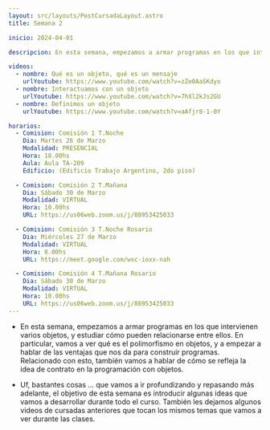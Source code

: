 ```yaml
---
layout: src/layouts/PostCursadaLayout.astro
title: Semana 2

inicio: 2024-04-01

descripcion: En esta semana, empezamos a armar programas en los que intervienen varios objetos, y estudiar cómo pueden relacionarse entre ellos. En particular, vamos a ver qué es el polimorfismo en objetos, y a empezar a hablar de las ventajas que nos da para construir programas. Relacionado con esto, también vamos a hablar de cómo se refleja la idea de contrato en la programación con objetos.

videos:
  - nombre: Qué es un objeto, qué es un mensaje
    urlYoutube: https://www.youtube.com/watch?v=zZe0AaSKdyo
  - nombre: Interactuamos con un objeto
    urlYoutube: https://www.youtube.com/watch?v=7hXl2kJs2GU
  - nombre: Definimos un objeto
    urlYoutube: https://www.youtube.com/watch?v=aAfjr8-1-0Y

horarios:
  - Comision: Comisión 1 T.Noche
    Dia: Martes 26 de Marzo
    Modalidad: PRESENCIAL
    Hora: 18.00hs
    Aula: Aula TA-209
    Edificio: (Edificio Trabajo Argentino, 2do piso)

  - Comision: Comisión 2 T.Mañana
    Dia: Sábado 30 de Marzo
    Modalidad: VIRTUAL
    Hora: 10.00hs
    URL: https://us06web.zoom.us/j/88953425033

  - Comision: Comisión 3 T.Noche Rosario
    Dia: Miércoles 27 de Marzo
    Modalidad: VIRTUAL
    Hora: 8.00hs
    URL: https://meet.google.com/wxc-ioxx-nah

  - Comision: Comisión 4 T.Mañana Rosario
    Dia: Sábado 30 de Marzo
    Modalidad: VIRTUAL
    Hora: 10.00hs
    URL: https://us06web.zoom.us/j/88953425033
---
```


- En esta semana, empezamos a armar programas en los que intervienen varios objetos, y estudiar cómo pueden relacionarse entre ellos. En particular, vamos a ver qué es el polimorfismo en objetos, y a empezar a hablar de las ventajas que nos da para construir programas. Relacionado con esto, también vamos a hablar de cómo se refleja la idea de contrato en la programación con objetos.

- Uf, bastantes cosas … que vamos a ir profundizando y repasando más adelante, el objetivo de esta semana es introducir algunas ideas que vamos a desarrollar durante todo el curso. También les dejamos algunos videos de cursadas anteriores que tocan los mismos temas que vamos a ver durante las clases.

